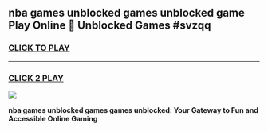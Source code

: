 
## nba games unblocked games unblocked game Play Online 👋 Unblocked Games #svzqq
<h3>
<a href="https://premium.freeplayer.one?title=nba_games_unblocked_games&ref=21F">CLICK TO PLAY</a></h3>
<hr>

<h3>
<a href="https://premium.freeplayer.one?title=nba_games_unblocked_games&ref=21F">CLICK 2 PLAY</a>
  
</h3>

<a href="https://premium.freeplayer.one?title=nba_games_unblocked_games&ref=21F/"><img src="https://clearcache.store/games.png"></a>


**nba games unblocked games games unblocked: Your Gateway to Fun and Accessible Online Gaming**
